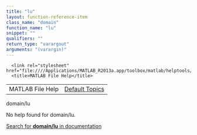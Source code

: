 ```yaml
---
title: "lu"
layout: function-reference-item
class_name: "domain"
function_name: "lu"
snippet: ""
qualifiers: ""
return_type: "varargout"
arguments: "(varargin)"
---
```


<html>
   <head>
      <meta http-equiv="Content-Type" content="text/html; charset=utf-8">
   
      <link rel="stylesheet" href="file:////Applications/MATLAB_R2013a.app/toolbox/matlab/helptools/private/helpwin.css">
      <title>MATLAB File Help</title>
   </head>
   <body>
      <!--Single-page help-->
      <table border="0" cellspacing="0" width="100%">
         <tr class="subheader">
            <td class="headertitle">MATLAB File Help</td>
            <td class="subheader-right"><a href="matlab:helpwin">Default Topics</a></td>
         </tr>
      </table>
      <div class="title">domain/lu</div>
      <!--No help found-->
      <p>No help found for <span class="helptopic">domain/lu</span>.
      </p>
      <p><a href="matlab:docsearch('domain/lu')">
            Search for <b>domain/lu</b> in documentation
            </a></p>
   </body>
</html>
